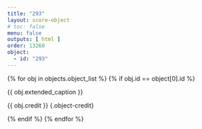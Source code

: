 ```yaml
---
title: "293"
layout: score-object
# toc: false
menu: false
outputs: [ html ]
order: 13260
object:
  - id: "293"
---
```


{% for obj in objects.object_list %}
{% if obj.id == object[0].id %}

{{ obj.extended_caption }}

{{ obj.credit }} {.object-credit}

{% endif %}
{% endfor %}
